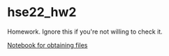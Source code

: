 # hse22_hw2
Homework. Ignore this if you're not willing to check it. 

[Notebook for obtaining files](https://colab.research.google.com/drive/1cwcaCz5kZhra8GwUcoABsHN0S9RA6UX8?usp=sharing)
